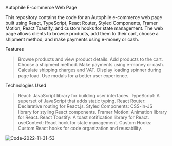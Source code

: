 Autophile E-commerce Web Page

This repository contains the code for an Autophile e-commerce web page built using React, TypeScript, React Router, Styled Components, Framer Motion, React Toastify, and custom hooks for state management. The web page allows clients to browse products, add them to their cart, choose a shipment method, and make payments using e-money or cash.

Features
> Browse products and view product details.
> Add products to the cart.
> Choose a shipment method.
> Make payments using e-money or cash.
> Calculate shipping charges and VAT.
> Display loading spinner during page load.
> Use modals for a better user experience.

Technologies Used
> React: JavaScript library for building user interfaces.
> TypeScript: A superset of JavaScript that adds static typing.
> React Router: Declarative routing for React.js.
> Styled Components: CSS-in-JS library for styling React components.
> Framer Motion: Animation library for React.
> React Toastify: A toast notification library for React.
> useContext: React hook for state management.
> Custom Hooks: Custom React hooks for code organization and reusability.

![Code-2022-11-31-53](https://github.com/niabezara/autophile-ecommerce/assets/118462345/e9d1a559-d181-4dc1-9dc6-e1da724d986d)

